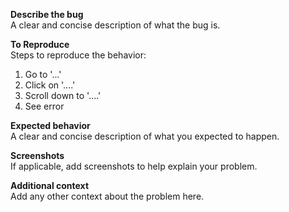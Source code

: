 **Describe the bug**\
A clear and concise description of what the bug is.

**To Reproduce**\
Steps to reproduce the behavior:
1. Go to '...'
2. Click on '....'
3. Scroll down to '....'
4. See error

**Expected behavior**\
A clear and concise description of what you expected to happen.

**Screenshots**\
If applicable, add screenshots to help explain your problem.

**Additional context**\
Add any other context about the problem here.
